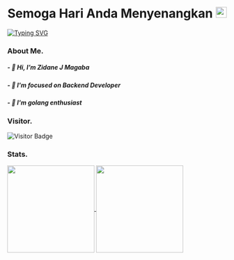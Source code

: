 <h1 align="center">Semoga Hari Anda Menyenangkan <img src="https://media.giphy.com/media/hvRJCLFzcasrR4ia7z/giphy.gif" width="25px" height="25px"> </h1> 

<p>
  <a href="https://git.io/typing-svg"><img src="https://readme-typing-svg.herokuapp.com/?font=Montserrat&weight=700&pause=1000&color=E02F09&width=435&lines=Melihat+kamu+bahagia+dengan+yang+lain" alt="Typing SVG" /></a>
</p>

### About Me.
##### - 👋 Hi, I’m Zidane J Magaba
##### - 💼 I'm focused on Backend Developer
##### - 💬 I'm golang enthusiast

### Visitor.
![Visitor Badge](https://visitor-badge.laobi.icu/badge?page_id=lastzidanemagaba)

### Stats.
<a href="https://github.com/lastzidanemagaba">
  <img height="200px" align="center" src="https://github-readme-stats.vercel.app/api?username=lastzidanemagaba&show_icons=true&count_private=true&hide_border=false&theme=vue-dark" />
</a>
<a href="https://github.com/lastzidanemagaba">
  <img height="200px" align="center" src="https://github-readme-stats.vercel.app/api/top-langs/?username=lastzidanemagaba&layout=compact&langs_count=20&count_private=true&hide_border=false&theme=vue-dark" />
</a>








